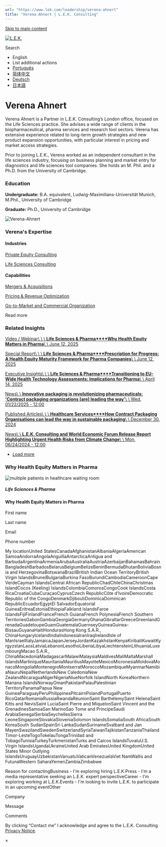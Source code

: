 ```yaml
---
url: "https://www.lek.com/leadership/verena-ahnert"
title: "Verena Ahnert | L.E.K. Consulting"
---
```


[Skip to main content](https://www.lek.com/leadership/verena-ahnert#main-content)

[![L.E.K.](https://www.lek.com/themes/lek/images/new-logo.svg)](https://www.lek.com/ "L.E.K.")

Search

- English
- List additional actions
- [Português](https://www.lek.com/pt-br/lek-brazil)
- [简体中文](https://www.lek.com/zh-hant/lek-china)
- [Deutsch](https://www.lek.com/de/leadership/verena-ahnert)
- [日本語](https://www.lek.com/ja/lek-japan)

# Verena Ahnert

Verena Ahnert is a Partner in L.E.K. Consulting’s London office, focused on the Life Sciences practice. She advises a wide range of clients in the biopharmaceutical, pharma services and research tool sectors. Verena has extensive experience related to long-term growth strategies and new product expansion opportunities, with particular interest in pricing and market access strategies.

Prior to joining L.E.K., Verena worked as an independent consultant in the life sciences industry, focusing on business planning and market entry for diagnostics and life sciences tool companies. She holds an M. Phil. and a Ph.D. from the University of Cambridge.

### Education

**Undergraduate:** B.A. equivalent, Ludwig-Maximilians-Universität Munich, M.Phil., University of Cambridge

**Graduate:** Ph.D.​​​​​​, University of Cambridge

![Verena-Ahnert](https://www.lek.com/sites/default/files/profile-images/Verena-Ahnert-website-photo.png)

### Verena's Expertise

#### Industries

[Private Equity Consulting](https://www.lek.com/industries/private-equity-pe)

[Life Sciences Consulting](https://www.lek.com/industries/life-sciences-pharma)

#### Capabilities

[Mergers & Acquisitions](https://www.lek.com/capabilities/mergers-acquisitions)

[Pricing & Revenue Optimization](https://www.lek.com/capabilities/pricing-revenue-optimization)

[Go-to-Market and Commercial Organization](https://www.lek.com/capabilities/marketing-and-sales/go-to-market-strategy)

Read more

### Related Insights

[Video / Webinar\\
\\
\\
**Life Sciences & Pharma****Why Health Equity Matters in Pharma**\\
\\
June 12, 2025](https://www.lek.com/insights/hea/eu/vd/why-health-equity-matters-pharma)

[Special Report\\
\\
\\
**Life Sciences & Pharma****Prescription for Progress: A Health Equity Maturity Framework for Pharma Companies**\\
\\
June 12, 2025](https://www.lek.com/insights/hea/eu/sr/prescription-progress-health-equity-maturity-framework-pharma-companies)

[Executive Insights\\
\\
\\
**Life Sciences & Pharma****Transitioning to EU-Wide Health Technology Assessments: Implications for Pharma**\\
\\
April 14, 2025](https://www.lek.com/insights/hea/global/ei/transitioning-eu-wide-health-technology-assessments-implications-pharma)

[News\\
\\
**Innovative packaging is revolutionizing pharmaceuticals: 'Contract packaging organizations \[are\] leading the way'**\\
\\
Wed, 01/22/2025 - 12:00](https://www.lek.com/press/innovative-packaging-revolutionizing-pharmaceuticals-contract-packaging-organizations-are)

[Published Articles\\
\\
\\
**Healthcare Services****How Contract Packaging Organisations can lead the way in sustainable packaging**\\
\\
December 30, 2024](https://www.med-technews.com/medtech-insights/sustainability-in-medtech-insights/how-contract-packaging-organisations-can-lead-the-way-in-sustainable-packaging/)

[News\\
\\
**L.E.K. Consulting and World Economic Forum Release Report Highlighting Urgent Health Risks from Climate Change**\\
\\
Mon, 06/24/2024 - 12:00](https://www.lek.com/press/lek-consulting-and-world-economic-forum-release-report-highlighting-urgent-health-risks)

- [Load more](https://www.lek.com/leadership/verena-ahnert?page=1 "Load more items")

### Why Health Equity Matters in Pharma

![multiple patients in healthcare waiting room](https://www.lek.com/sites/default/files/teaser-images/health-equity-pharma-teaser.png)

##### Life Sciences & Pharma

#### Why Health Equity Matters in Pharma

First name

Last name

Email

Phone number

My locationUnited StatesCanadaAfghanistanAlbaniaAlgeriaAmerican SamoaAndorraAngolaAnguillaAntarcticaAntigua and BarbudaArgentinaArmeniaArubaAustraliaAustriaAzerbaijanBahamasBahrainBangladeshBarbadosBelarusBelgiumBelizeBeninBermudaBhutanBoliviaBosnia and HerzegovinaBotswanaBrazilBritish Indian Ocean TerritoryBritish Virgin IslandsBruneiBulgariaBurkina FasoBurundiCambodiaCameroonCape VerdeCayman IslandsCentral African RepublicChadChileChinaChristmas IslandCocos (Keeling) IslandsColombiaComorosCongoCook IslandsCosta RicaCroatiaCubaCuraçaoCyprusCzech RepublicCôte d’IvoireDemocratic Republic of the CongoDenmarkDjiboutiDominicaDominican RepublicEcuadorEgyptEl SalvadorEquatorial GuineaEritreaEstoniaEthiopiaFalkland IslandsFaroe IslandsFijiFinlandFranceFrench GuianaFrench PolynesiaFrench Southern TerritoriesGabonGambiaGeorgiaGermanyGhanaGibraltarGreeceGreenlandGrenadaGuadeloupeGuamGuatemalaGuernseyGuineaGuinea-BissauGuyanaHaitiHondurasHong Kong S.A.R., ChinaHungaryIcelandIndiaIndonesiaIranIraqIrelandIsle of ManIsraelItalyJamaicaJapanJerseyJordanKazakhstanKenyaKiribatiKuwaitKyrgyzstanLaosLatviaLebanonLesothoLiberiaLibyaLiechtensteinLithuaniaLuxembourgMacao S.A.R., ChinaMacedoniaMadagascarMalawiMalaysiaMaldivesMaliMaltaMarshall IslandsMartiniqueMauritaniaMauritiusMayotteMexicoMicronesiaMoldovaMonacoMongoliaMontenegroMontserratMoroccoMozambiqueMyanmarNamibiaNauruNepalNetherlandsNew CaledoniaNew ZealandNicaraguaNigerNigeriaNiueNorfolk IslandNorth KoreaNorthern Mariana IslandsNorwayOmanPakistanPalauPalestinian TerritoryPanamaPapua New GuineaParaguayPeruPhilippinesPitcairnPolandPortugalPuerto RicoQatarRomaniaRussiaRwandaRéunionSaint BarthélemySaint HelenaSaint Kitts and NevisSaint LuciaSaint Pierre and MiquelonSaint Vincent and the GrenadinesSamoaSan MarinoSao Tome and PrincipeSaudi ArabiaSenegalSerbiaSeychellesSierra LeoneSingaporeSlovakiaSloveniaSolomon IslandsSomaliaSouth AfricaSouth KoreaSouth SudanSpainSri LankaSudanSurinameSvalbard and Jan MayenSwazilandSwedenSwitzerlandSyriaTaiwanTajikistanTanzaniaThailandTimor-LesteTogoTokelauTongaTrinidad and TobagoTunisiaTurkeyTurkmenistanTurks and Caicos IslandsTuvaluU.S. Virgin IslandsUgandaUkraineUnited Arab EmiratesUnited KingdomUnited States Minor Outlying IslandsUruguayUzbekistanVanuatuVaticanVenezuelaViet NamWallis and FutunaWestern SaharaYemenZambiaZimbabwe

Reason for contactingBusiness - I'm exploring hiring L.E.K.Press - I'm a media representative seeking an L.E.K. expert perspectiveCareer - I'm exploring working at L.E.K.Events - I'm looking to invite L.E.K. to participate in an upcoming eventOther

Company

Message

Comments

By clicking “Contact me” I acknowledge and agree to the L.E.K. Consulting [Privacy Notice](https://www.lek.com/lek-consulting-privacy-policy).

×